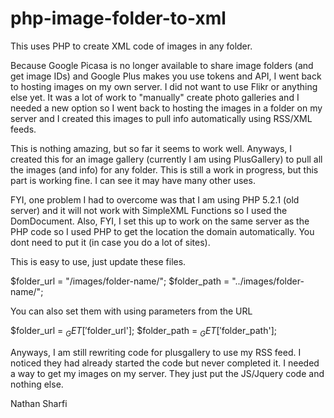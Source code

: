 

# php-image-folder-to-xml
This uses PHP to create XML code of images in any folder.

Because Google Picasa is no longer available to share image folders (and get image IDs) and Google Plus makes you use tokens and API, I went back to hosting images on my own server. I did not want to use Flikr or anything else yet. It was a lot of work to "manually" create photo galleries and I needed a new option so I went back to hosting the images in a folder on my server and I created this images to pull info automatically using RSS/XML feeds.

This is nothing amazing, but so far it seems to work well. Anyways, I created this for an image gallery (currently I am using PlusGallery) to pull all the images (and info) for any folder. This is still a work in progress, but this part is working fine. I can see it may have many other uses.

FYI, one problem I had to overcome was that I am using PHP 5.2.1 (old server) and it will not work with SimpleXML Functions so I used the DomDocument. Also, FYI, I set this up to work on the same server as the PHP code so I used PHP to get the location the domain automatically. You dont need to put it (in case you do a lot of sites).

This is easy to use, just update these files.

$folder_url = "/images/folder-name/";
$folder_path = "../images/folder-name/";

You can also set them with using parameters from the URL

$folder_url = $_GET['$folder_url'];
$folder_path = $_GET['$folder_path'];

Anyways, I am still rewriting code for plusgallery to use my RSS feed. I noticed they had already started the code but never completed it. I needed a way to get my images on my server. They just put the JS/Jquery code and nothing else.


Nathan Sharfi
